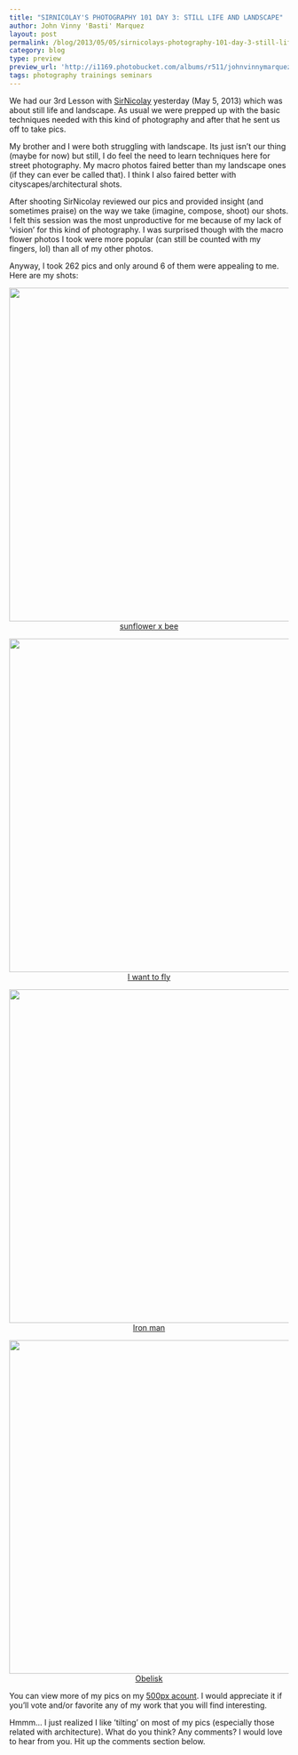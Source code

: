 ```yaml
---
title: "SIRNICOLAY'S PHOTOGRAPHY 101 DAY 3: STILL LIFE AND LANDSCAPE"
author: John Vinny 'Basti' Marquez
layout: post
permalink: /blog/2013/05/05/sirnicolays-photography-101-day-3-still-life-and-landscape/
category: blog
type: preview
preview_url: 'http://i1169.photobucket.com/albums/r511/johnvinnymarquez/sunflower_zpsedc2002e.jpg'
tags: photography trainings seminars
---
```

We had our 3rd Lesson with <a href="http://www.sirnicolay.com" target="_blank">SirNicolay</a> yesterday (May 5, 2013) which was about still life and landscape. As usual we were prepped up with the basic techniques needed with this kind of photography and after that he sent us off to take pics.

My brother and I were both struggling with landscape. Its just isn&#8217;t our thing (maybe for now) but still, I do feel the need to learn techniques here for street photography. My macro photos faired better than my landscape ones (if they can ever be called that). I think I also faired better with cityscapes/architectural shots.

After shooting SirNicolay reviewed our pics and provided insight (and sometimes praise) on the way we take (imagine, compose, shoot) our shots. I felt this session was the most unproductive for me because of my lack of &#8216;vision&#8217; for this kind of photography. I was surprised though with the macro flower photos I took were more popular (can still be counted with my fingers, lol) than all of my other photos.

Anyway, I took 262 pics and only around 6 of them were appealing to me. Here are my shots:

<p style="text-align: center;">
  <img alt="" src="http://pcdn.500px.net/32952721/2203985d9a149ed15b6cd103889554c0206ce582/4.jpg" width="600" /><br /> <a href="http://500px.com/photo/32952721" target="_blank">sunflower x bee</a>
</p>

<p style="text-align: center;">
  <img alt="" src="http://pcdn.500px.net/32966715/6a933cbcaa055c17715cf6cfbb93c1bee5efa88c/4.jpg" width="600" /><br /> <a href="http://500px.com/photo/32966715" target="_blank">I want to fly</a>
</p>

<p style="text-align: center;">
  <img alt="" src="http://pcdn.500px.net/32967355/21f2101102c201cb58b3edb540c12be91f551cd0/4.jpg" width="600" /><br /> <a href="http://500px.com/photo/32967355" target="_blank">Iron man</a>
</p>

<p style="text-align: center;">
  <img alt="" src="http://pcdn.500px.net/32969451/d250a1658c44aa8f53f2e23d8758afbac90a4d13/4.jpg" width="600" /><br /> <a href="http://500px.com/photo/32969451" target="_blank">Obelisk</a>
</p>

You can view more of my pics on my <a href="http://500px.com/JohnVinnyMarquez" target="_blank">500px acount</a>. I would appreciate it if you&#8217;ll vote and/or favorite any of my work that you will find interesting.

Hmmm&#8230; I just realized I like &#8217;tilting&#8217; on most of my pics (especially those related with architecture). What do you think? Any comments? I would love to hear from you. Hit up the comments section below.